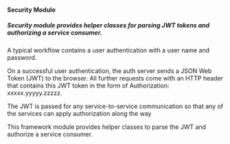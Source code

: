 #### Security Module

##### Security module provides helper classes for parsing JWT tokens and authorizing a service consumer.

A typical workflow contains a user authentication with a user name and password.

On a successful user authentication, the auth server sends a JSON Web Token (JWT) to the browser. All further requests come with an HTTP header that contains this 
JWT token in the form of Authorization: xxxxx.yyyyy.zzzzz.

The JWT is passed for any service-to-service communication so that any of the services can apply authorization along the way

This framework module provides helper classes to parse the JWT and authorize a service consumer.
